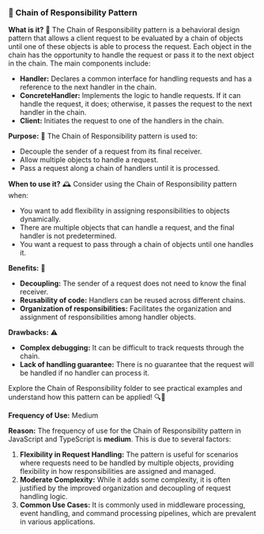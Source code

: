 ### 🔗 Chain of Responsibility Pattern

**What is it?** 🧩
The Chain of Responsibility pattern is a behavioral design pattern that allows a client request to be evaluated by a chain of objects until one of these objects is able to process the request. Each object in the chain has the opportunity to handle the request or pass it to the next object in the chain. The main components include:

- **Handler:** Declares a common interface for handling requests and has a reference to the next handler in the chain.
- **ConcreteHandler:** Implements the logic to handle requests. If it can handle the request, it does; otherwise, it passes the request to the next handler in the chain.
- **Client:** Initiates the request to one of the handlers in the chain.

**Purpose:** 🎯
The Chain of Responsibility pattern is used to:
- Decouple the sender of a request from its final receiver.
- Allow multiple objects to handle a request.
- Pass a request along a chain of handlers until it is processed.

**When to use it?** 🕰️
Consider using the Chain of Responsibility pattern when:
- You want to add flexibility in assigning responsibilities to objects dynamically.
- There are multiple objects that can handle a request, and the final handler is not predetermined.
- You want a request to pass through a chain of objects until one handles it.

**Benefits:** 🌟
- **Decoupling:** The sender of a request does not need to know the final receiver.
- **Reusability of code:** Handlers can be reused across different chains.
- **Organization of responsibilities:** Facilitates the organization and assignment of responsibilities among handler objects.

**Drawbacks:** ⚠️
- **Complex debugging:** It can be difficult to track requests through the chain.
- **Lack of handling guarantee:** There is no guarantee that the request will be handled if no handler can process it.

Explore the Chain of Responsibility folder to see practical examples and understand how this pattern can be applied! 🔍📂

**Frequency of Use:** Medium

**Reason:**
The frequency of use for the Chain of Responsibility pattern in JavaScript and TypeScript is **medium**. This is due to several factors:

1. **Flexibility in Request Handling:** The pattern is useful for scenarios where requests need to be handled by multiple objects, providing flexibility in how responsibilities are assigned and managed.
2. **Moderate Complexity:** While it adds some complexity, it is often justified by the improved organization and decoupling of request handling logic.
3. **Common Use Cases:** It is commonly used in middleware processing, event handling, and command processing pipelines, which are prevalent in various applications.

